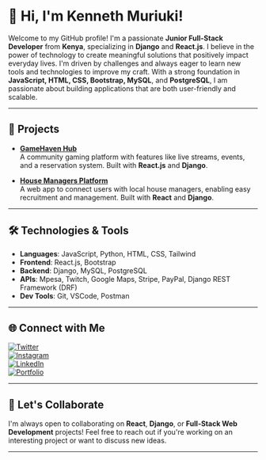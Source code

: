 # 👋 Hi, I'm Kenneth Muriuki!

Welcome to my GitHub profile! I'm a passionate **Junior Full-Stack Developer** from **Kenya**, specializing in **Django** and **React.js**. I believe in the power of technology to create meaningful solutions that positively impact everyday lives. I'm driven by challenges and always eager to learn new tools and technologies to improve my craft. With a strong foundation in **JavaScript, HTML, CSS, Bootstrap, MySQL**, and **PostgreSQL**, I am passionate about building applications that are both user-friendly and scalable.

---

## 💼 Projects

- **[GameHaven Hub](https://github.com/kogimurio/GameHaven-Hub)**  
  A community gaming platform with features like live streams, events, and a reservation system. Built with **React.js** and **Django**.

- **[House Managers Platform](https://github.com/kogimurio/House-Managers-Platform)**  
  A web app to connect users with local house managers, enabling easy recruitment and management. Built with **React** and **Django**.

---

## 🛠️ Technologies & Tools

- **Languages**: JavaScript, Python, HTML, CSS, Tailwind
- **Frontend**: React.js, Bootstrap
- **Backend**: Django, MySQL, PostgreSQL
- **APIs**: Mpesa, Twitch, Google Maps, Stripe, PayPal, Django REST Framework (DRF)
- **Dev Tools**: Git, VSCode, Postman

---

## 🌐 Connect with Me

[![Twitter](https://img.shields.io/badge/X-@Kmurio-blue)](https://x.com/Kmurio)  
[![Instagram](https://img.shields.io/badge/Instagram-itsme_murio-%23E4405F)](https://www.instagram.com/itsme_murio/?hl=en)  
[![LinkedIn](https://img.shields.io/badge/LinkedIn-Kenneth%20Muriuki-blue)](https://www.linkedin.com/in/kenneth-muriuki-b22ba6161)  
[![Portfolio](https://img.shields.io/badge/Portfolio-Visit-blue)](https://portfolioken-93e4b9bf90fd.herokuapp.com/)

---

## 🤝 Let's Collaborate

I'm always open to collaborating on **React**, **Django**, or **Full-Stack Web Development** projects! Feel free to reach out if you're working on an interesting project or want to discuss new ideas.

---
